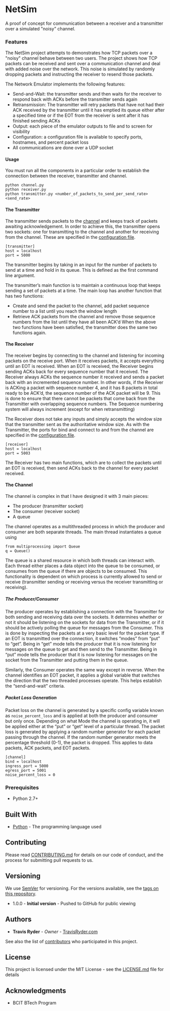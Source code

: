 # NetSim

A proof of concept for communication between a receiver and a transmitter over a simulated "noisy" channel.

### Features

The NetSim project attempts to demonstrates how TCP packets over a "noisy" channel behave between two users. The project shows how TCP packets can be received and sent over a communication channel and deal with added noise over the network. This noise is simulated by randomly dropping packets and instructing the receiver to resend those packets.

The Network Emulator implements the following features:
* Send-and-Wait: the transmitter sends and then waits for the receiver to respond back with ACKs before the transmitter sends again
* Retransmission: The transmitter will retry packets that have not had their ACK received by the transmitter until it has emptied its queue either after a specified time or if the EOT from the receiver is sent after it has finished sending ACKs
* Output: each piece of the emulator outputs to file and to screen for visibility
* Configuration: a configuration file is available to specify ports, hostnames, and percent packet loss
* All communications are done over a UDP socket


#### Usage

You must run all the components in a particular order to establish the connection between the receiver, transmitter and channel. 

```
python channel.py
python receiver.py
python transmitter.py <number_of_packets_to_send_per_send_rate> <send_rate>
```

#### The Transmitter

The transmitter sends packets to the [channel](channel.py) and keeps track of packets awaiting acknowledgement. In order to achieve 
this, the transmitter opens two sockets: one for transmitting to the channel and another for receiving from the channel. 
These are specified in the [configuration file](config.ini).

```
[transmitter]
host = localhost
port = 5000
```

The transmitter begins by taking in an input for the number of packets to send at a time and hold in its queue. This is  defined as the first command line argument. 

The transmitter’s main function is to maintain a continuous loop that keeps sending a set of packets at a time. The main loop has another function that has two functions:
* Create and send the packet to the channel, add packet sequence number to a list until you reach the window length
* Retrieve ACK packets from the channel and remove those sequence numbers from the list until they have all been ACK’d
When the above two functions have been satisfied, the transmitter does the same two functions again.


#### The Receiver

The receiver begins by connecting to the channel and listening for incoming packets on the receive port. When it receives packets, it accepts everything until an EOT is received. When an EOT is received, the Receiver begins sending ACKs back for every sequence number that it received. The Receiver always ACKs the sequence number it received and sends a packet back with an incremented sequence number. In other words, if the Receiver is ACKing a packet with sequence number 4, and it has 8 packets in total ready to be ACK’d, the sequence number of the ACK packet will be 9. This is done to ensure that there cannot be packets that come back from the Transmitter with overlapping sequence numbers. The Sequence numbering system will always increment (except for when retransmitting)

The Receiver does not take any inputs and simply accepts the window size that the transmitter sent as the authoritative window size. As with the Transmitter, the ports for bind and connect to and from the channel are specified in the [configuration file](config.ini).

```
[receiver]
host = localhost
port = 5003
```

The Receiver has two main functions, which are to collect the packets until an EOT is received, then send ACKs back to the channel for every packet received.

#### The Channel

The channel is complex in that I have designed it with 3 main pieces:
* The producer (transmitter socket)
* The consumer (receiver socket)
* A queue

The channel operates as a multithreaded process in which the producer and consumer are both separate threads. The main thread instantiates a queue using

```
from multiprocessing import Queue
q = Queue()
```

The queue is a shared resource in which both threads can interact with. Each thread either places a data object into the queue to be consumed, or consumes from the queue if there are objects to be consumed. This functionality is dependent on which process is currently allowed to send or receive (transmitter sending or receiving versus the receiver transmitting or receiving).

##### The Producer/Consumer
The producer operates by establishing a connection with the Transmitter for both sending and receiving data over the sockets. It determines whether or not it should be listening on the sockets for data from the Transmitter, or if it should be actively polling the queue for messages from the Consumer. This is done by inspecting the packets at a very basic level for the packet type. If an EOT is transmitted over the connection, it switches “modes” from “put” to “get”. Being in “get” mode tells the producer that it is now listening for messages on the queue to get and then send to the Transmitter. Being in “put” mode tells the producer that it is now listening for messages on the socket from the Transmitter and putting them in the queue.

Similarly, the Consumer operates the same way except in reverse. When the channel identifies an EOT packet, it applies a global variable that switches the direction that the two threaded processes operate. This helps establish the “send-and-wait” criteria.

##### Packet Loss Generation
Packet loss on the channel is generated by a specific config variable known as `noise_percent_loss` and is applied at both the producer and consumer but only once. Depending on what Mode the channel is operating in, it will be applied either at the “put” or “get” level of a particular thread. The packet loss is generated by applying a random number generator for each packet passing through the channel. If the random number generator meets the percentage threshold (0-1), the packet is dropped. This applies to data packets, ACK packets, and EOT packets. 

```
[channel]
bind = localhost
ingress_port = 5000
egress_port = 5001
noise_percent_loss = 0
```

### Prerequisites

* Python 2.7+

## Built With

* [Python](https://python.org) - The programming language used

## Contributing

Please read [CONTRIBUTING.md](CONTRIBUTING.md) for details on our code of conduct, and the process for submitting pull requests to us.

## Versioning

We use [SemVer](http://semver.org/) for versioning. For the versions available, see the [tags on this repository](https://github.com/ghTravis/NetSim/tags).

* 1.0.0 - **Initial version** - Pushed to GitHub for public viewing

## Authors

* **Travis Ryder** - *Owner* - [TravisRyder.com](https://tavisryder.com)

See also the list of [contributors](https://github.com/ghTravis/NetSim/graphs/contributors) who participated in this project.

## License

This project is licensed under the MIT License - see the [LICENSE.md](LICENSE.md) file for details

## Acknowledgments

* BCIT BTech Program
